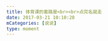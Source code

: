 ```yaml
---
title: 体育课的套路是<br><br>点完名就走
date: 2017-03-21 10:10:28
mCategories: [说说]
type: moment
---
```


<div id="pics-20170321101028"></div>

<script>
var data = [
    {"link": "2017-03-21_000000.jpeg", "type": "shuoshuo"}
];
picsRender(data, "pics-20170321101028");
</script>
